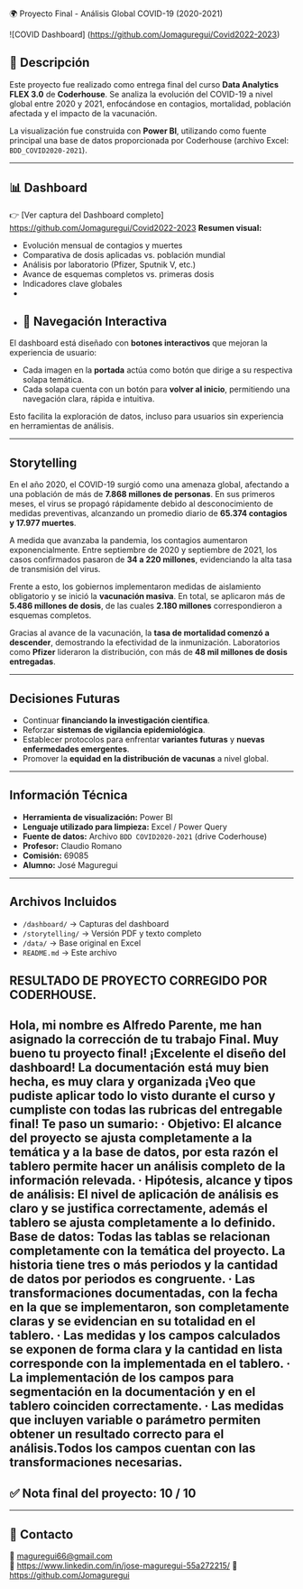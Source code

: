 🌍 Proyecto Final - Análisis Global COVID-19 (2020-2021)

![COVID Dashboard] (https://github.com/Jomaguregui/Covid2022-2023)

## 📌 Descripción

Este proyecto fue realizado como entrega final del curso **Data Analytics FLEX 3.0** de **Coderhouse**. Se analiza la evolución del COVID-19 a nivel global entre 2020 y 2021, enfocándose en contagios, mortalidad, población afectada y el impacto de la vacunación.

La visualización fue construida con **Power BI**, utilizando como fuente principal una base de datos proporcionada por Coderhouse (archivo Excel: `BDD_COVID2020-2021`).

---

## 📊 Dashboard

👉 [Ver captura del Dashboard completo] https://github.com/Jomaguregui/Covid2022-2023
**Resumen visual:**
- Evolución mensual de contagios y muertes
- Comparativa de dosis aplicadas vs. población mundial
- Análisis por laboratorio (Pfizer, Sputnik V, etc.)
- Avance de esquemas completos vs. primeras dosis
- Indicadores clave globales
- 
- ## 🔄 Navegación Interactiva

El dashboard está diseñado con **botones interactivos** que mejoran la experiencia de usuario:

- Cada imagen en la **portada** actúa como botón que dirige a su respectiva solapa temática.
- Cada solapa cuenta con un botón para **volver al inicio**, permitiendo una navegación clara, rápida e intuitiva.

Esto facilita la exploración de datos, incluso para usuarios sin experiencia en herramientas de análisis.

---

##  Storytelling

En el año 2020, el COVID-19 surgió como una amenaza global, afectando a una población de más de **7.868 millones de personas**. En sus primeros meses, el virus se propagó rápidamente debido al desconocimiento de medidas preventivas, alcanzando un promedio diario de **65.374 contagios y 17.977 muertes**.

A medida que avanzaba la pandemia, los contagios aumentaron exponencialmente. Entre septiembre de 2020 y septiembre de 2021, los casos confirmados pasaron de **34 a 220 millones**, evidenciando la alta tasa de transmisión del virus.

Frente a esto, los gobiernos implementaron medidas de aislamiento obligatorio y se inició la **vacunación masiva**. En total, se aplicaron más de **5.486 millones de dosis**, de las cuales **2.180 millones** correspondieron a esquemas completos.

Gracias al avance de la vacunación, la **tasa de mortalidad comenzó a descender**, demostrando la efectividad de la inmunización. Laboratorios como **Pfizer** lideraron la distribución, con más de **48 mil millones de dosis entregadas**.

---

##  Decisiones Futuras

- Continuar **financiando la investigación científica**.
- Reforzar **sistemas de vigilancia epidemiológica**.
- Establecer protocolos para enfrentar **variantes futuras** y **nuevas enfermedades emergentes**.
- Promover la **equidad en la distribución de vacunas** a nivel global.

---

##  Información Técnica

- **Herramienta de visualización:** Power BI
- **Lenguaje utilizado para limpieza:** Excel / Power Query
- **Fuente de datos:** Archivo `BDD COVID2020-2021` (drive Coderhouse)
- **Profesor:** Claudio Romano  
- **Comisión:** 69085  
- **Alumno:** José Maguregui

---

## Archivos Incluidos

- `/dashboard/` → Capturas del dashboard
- `/storytelling/` → Versión PDF y texto completo
- `/data/` → Base original en Excel
- `README.md` → Este archivo

## RESULTADO DE PROYECTO CORREGIDO POR CODERHOUSE. 
Hola, mi nombre es Alfredo Parente, me han asignado la corrección de tu trabajo Final. Muy bueno tu proyecto final!
¡Excelente el diseño del dashboard! La documentación está muy bien hecha, es muy clara y organizada ¡Veo que pudiste aplicar todo lo visto durante el curso y cumpliste con todas las rubricas del entregable final!
Te paso un sumario: ·
Objetivo: El alcance del proyecto se ajusta completamente a la temática y a la base de datos, por esta razón el tablero permite hacer un análisis completo de la información relevada. · Hipótesis, alcance y tipos de análisis: El nivel de aplicación de análisis es claro y se justifica correctamente, además el tablero se ajusta completamente a lo definido.
Base de datos: Todas las tablas se relacionan completamente con la temática del proyecto.
La historia tiene tres o más periodos y la cantidad de datos por periodos es congruente. ·
Las transformaciones documentadas, con la fecha en la que se implementaron, son completamente claras y se evidencian en su totalidad en el tablero. ·
Las medidas y los campos calculados se exponen de forma clara y la cantidad en lista corresponde con la implementada en el tablero. · La implementación de los campos para segmentación en la documentación y en el tablero coinciden correctamente. · 
Las medidas que incluyen variable o parámetro permiten obtener un resultado correcto para el análisis.Todos los campos cuentan con las transformaciones necesarias.
---

## ✅ Nota final del proyecto: **10 / 10**

---

## 💬 Contacto

📧 maguregui66@gmail.com  
💼 https://www.linkedin.com/in/jose-maguregui-55a272215/
🐙 https://github.com/Jomaguregui
